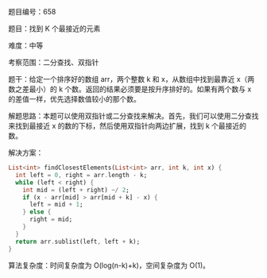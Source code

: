 题目编号：658

题目：找到 K 个最接近的元素

难度：中等

考察范围：二分查找、双指针

题干：给定一个排序好的数组 arr，两个整数 k 和 x，从数组中找到最靠近 x（两数之差最小）的 k 个数。返回的结果必须要是按升序排好的。如果有两个数与 x 的差值一样，优先选择数值较小的那个数。

解题思路：本题可以使用双指针或二分查找来解决。首先，我们可以使用二分查找来找到最接近 x 的数的下标，然后使用双指针向两边扩展，找到 k 个最接近的数。

解决方案：

```dart
List<int> findClosestElements(List<int> arr, int k, int x) {
  int left = 0, right = arr.length - k;
  while (left < right) {
    int mid = (left + right) ~/ 2;
    if (x - arr[mid] > arr[mid + k] - x) {
      left = mid + 1;
    } else {
      right = mid;
    }
  }
  return arr.sublist(left, left + k);
}
```

算法复杂度：时间复杂度为 O(log(n-k)+k)，空间复杂度为 O(1)。